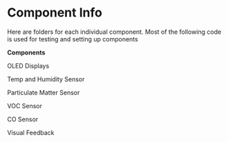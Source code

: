 # Component Info
Here are folders for each individual component. Most of the following code is used for testing and setting up components

**Components**

OLED Displays

Temp and Humidity Sensor

Particulate Matter Sensor

VOC Sensor

CO Sensor

Visual Feedback 

